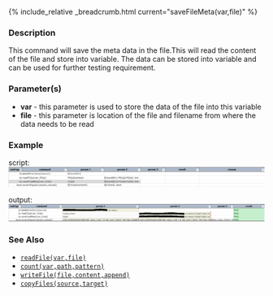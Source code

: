 {% include_relative _breadcrumb.html current="saveFileMeta(var,file)" %}


### Description
This command will save the meta data in the file.This will read the content of the file and store into variable.
The data can be stored into variable and can be used for further testing requirement.


### Parameter(s)
- **var** \- this parameter is used to store the data of the file into this variable
- **file** \- this parameter is location of the file and filename from where the data needs to be read


### Example
script:<br/>
![script](image/saveFileMeta_01.png)

output:<br/>
![output](image/saveFileMeta_02.png)


### See Also
- [`readFile(var,file)`](readFile(var,file))
- [`count(var,path,pattern)`](count(var,path,pattern))
- [`writeFile(file,content,append)`](writeFile(file,content,append))
- [`copyFiles(source,target)`](copyFiles(source,target))
